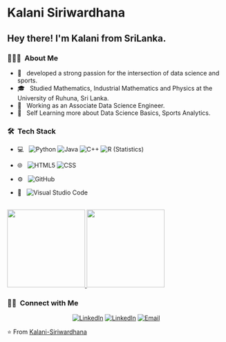 # Kalani Siriwardhana
<h2> Hey there! I'm Kalani from SriLanka.</h2>

<h3> 👨🏻‍💻 &nbsp;About Me </h3>

- 🤔 &nbsp; developed a strong passion for the intersection of data science and sports.
- 🎓 &nbsp; Studied Mathematics, Industrial Mathematics and Physics at the University of Ruhuna, Sri Lanka.
- 💼 &nbsp; Working as an Associate Data Science Engineer.
- 🌱 &nbsp; Self Learning more about Data Science Basics, Sports Analytics.

<h3> 🛠 &nbsp;Tech Stack</h3>

- 💻 &nbsp;
  ![Python](https://img.shields.io/badge/-Python-333333?style=flat&logo=python)
  ![Java](https://img.shields.io/badge/-Java-333333?style=flat&logo=Java&logoColor=007396)
  ![C++](https://img.shields.io/badge/-C++-333333?style=flat&logo=C%2B%2B&logoColor=00599C)
  ![R (Statistics)](https://img.shields.io/badge/-R-333333?style=flat&logo=R&logoColor=276DC3)
- 🌐 &nbsp;
  ![HTML5](https://img.shields.io/badge/-HTML5-333333?style=flat&logo=HTML5)
  ![CSS](https://img.shields.io/badge/-CSS-333333?style=flat&logo=CSS3&logoColor=1572B6)

- ⚙️ &nbsp;
  ![GitHub](https://img.shields.io/badge/-GitHub-333333?style=flat&logo=github)
- 🔧 &nbsp;
  ![Visual Studio Code](https://img.shields.io/badge/-Visual%20Studio%20Code-333333?style=flat&logo=visual-studio-code&logoColor=007ACC)

<br/>

<a href="https://github.com/Kalani-Siriwardhana">
  <img height="180em" src="https://github-readme-stats.vercel.app/api?username=Kalani-Siriwardhana&theme=buefy&show_icons=true" />
  <img height="180em" src="https://github-readme-stats.vercel.app/api/top-langs/?username=Kalani-Siriwardhana&theme=buefy&layout=compact" />
</a>

<br/>

<h3> 🤝🏻 &nbsp;Connect with Me </h3>

<p align="center">
<a href="https://www.linkedin.com/in/AVS1508/"><img alt="LinkedIn" src="https://img.shields.io/badge/LinkedIn-Aditya%20Vikram%20Singh-blue?style=flat-square&logo=linkedin"></a>
  <a href="https://linkedin.com/in/kalani-siriwardhana-76136818a"><img alt="LinkedIn" src="https://img.shields.io/badge/LinkedIn-kalani-siriwardhana-76136818a-blue?style=flat-square&logo=linkedin"></a>
<a href="mailto:kalanisugandhika@gmail.com"><img alt="Email" src="https://img.shields.io/badge/Email-kalanisugandhika@gmail.com-blue?style=flat-square&logo=gmail"></a>
</p>

⭐️ From [Kalani-Siriwardhana](https://github.com/Kalani-Siriwardhana)
